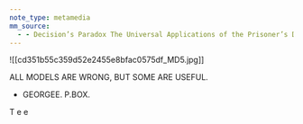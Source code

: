 ```yaml
---
note_type: metamedia
mm_source:
  - - Decision’s Paradox The Universal Applications of the Prisoner’s Dilemma  by Stefan Wendin  Medium.md
---
```


![[cd351b55c359d52e2455e8bfac0575df_MD5.jpg]]

ALL MODELS ARE WRONG,
BUT SOME ARE USEFUL.

- GEORGEE. P.BOX.

T e e

